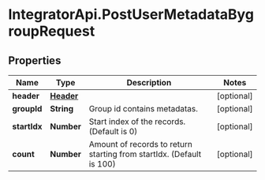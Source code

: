 # IntegratorApi.PostUserMetadataBygroupRequest

## Properties

Name | Type | Description | Notes
------------ | ------------- | ------------- | -------------
**header** | [**Header**](Header.md) |  | [optional] 
**groupId** | **String** | Group id contains metadatas. | [optional] 
**startIdx** | **Number** | Start index of the records. (Default is 0) | [optional] 
**count** | **Number** | Amount of records to return starting from startIdx. (Default is 100) | [optional] 


